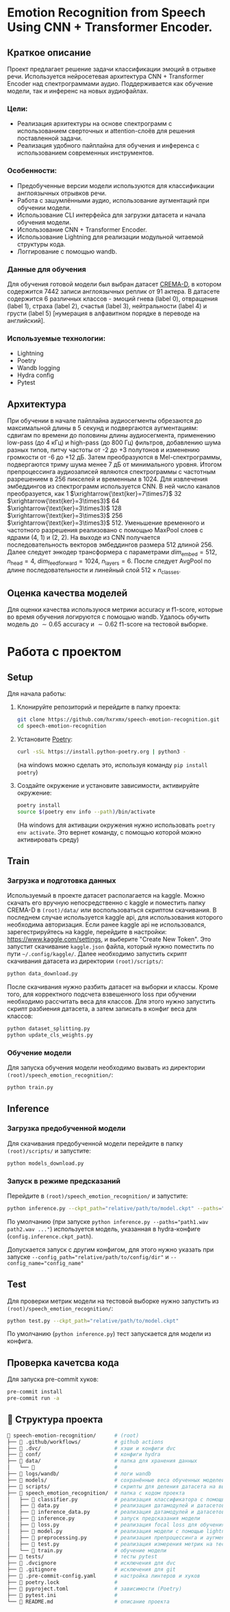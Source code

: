 # Emotion Recognition from Speech Using CNN + Transformer Encoder.

## Краткое описание

Проект предлагает решение задачи классификации эмоций в отрывке речи.
Используется нейросетевая архитектура CNN + Transformer Encoder над
спектрограммами аудио. Поддерживается как обучение модели, так и инференс на
новых аудиофайлах.

### Цели:

- Реализация архитектуры на основе спектрограмм с использованием сверточных и
  attention-слоёв для решения поставленной задачи.
- Реализация удобного пайплайна для обучения и инференса с использованием
  современных инструментов.

### Особенности:

- Предобученные версии модели используются для классификации англоязычных
  отрывков речи.
- Работа с зашумлёнными аудио, использование аугментаций при обучении модели.
- Использование CLI интерфейса для загрузки датасета и начала обучения модели.
- Использование CNN + Transformer Encoder.
- Использование Lightning для реализации модульной читаемой структуры кода.
- Логгирование с помощью wandb.

### Данные для обучения

Для обучения готовой модели был выбран датасет
[CREMA-D](https://www.kaggle.com/datasets/ejlok1/cremad), в котором содержится
7442 записи англоязычных реплик от 91 актера. В датасете содержится 6 различных
классов - эмоций гнева (label 0), отвращения (label 1), страха (label 2),
счастья (label 3), нейтральности (label 4) и грусти (label 5) [нумерация в
алфавитном порядке в переводе на английский].

### Используемые технологии:

- Lightning
- Poetry
- Wandb logging
- Hydra config
- Pytest

## Архитектура

При обучении в начале пайплайна аудиосегменты обрезаются до максимальной длины в
5 секунд и подвергаются аугментациям: сдвигам по времени до половины длины
аудиосегмента, применению low-pass (до 4 кГц) и high-pass (до 800 Гц) фильтров,
добавлению шума разных типов, питчу частоты от -2 до +3 полутонов и изменению
громкости от -6 до +12 дБ. Затем преобразуются в Mel-спектрограммы, подвергаются
триму шума менее 7 дБ от минимального уровня. Итогом препроцессинга аудиозаписей
являются спектрограммы с частотным разрешением в 256 пикселей и временным
в 1024. Для извлечения эмбеддингов из спектрограмм используется CNN. В ней число
каналов преобразуется, как 1 $\xrightarrow{\text{ker}=7\times7}$ 32
$\xrightarrow{\text{ker}=3\times3}$ 64 $\xrightarrow{\text{ker}=3\times3}$ 128
$\xrightarrow{\text{ker}=3\times3}$ 256 $\xrightarrow{\text{ker}=3\times3}$ 512.
Уменьшение временного и частотного разрешения реализовано с помощью MaxPool
слоев с ядрами (4, 1) и (2, 2). На выходе из CNN получается последовательность
векторов эмбеддингов размера 512 длиной 256. Далее следует энкодер трансформера
с параметрами $dim_\text{embed} = 512$, $n_\text{head} = 4$,
$dim_\text{feedforward} = 1024$, $n_\text{layers} = 6$. После следует AvgPool по
длине последовательности и линейный слой $512 \times n_\text{classes}$.

## Оценка качества моделей

Для оценки качества используюся метрики accuracy и f1-score, которые во время
обучения логируются с помощью wandb. Удалось обучить модель до $\sim 0.65$
accuracy и $\sim 0.62$ f1-score на тестовой выборке.

# Работа с проектом

## Setup

Для начала работы:

1. Клонируйте репозиторий и перейдите в папку проекта:

   ```bash
   git clone https://github.com/hxrxmx/speech-emotion-recognition.git
   cd speech-emotion-recognition
   ```

2. Установите [Poetry](https://python-poetry.org/docs/):

   ```bash
   curl -sSL https://install.python-poetry.org | python3 -
   ```

   (на windows можно сделать это, используя команду `pip install poetry`)

3. Создайте окружение и установите зависимости, активируйте окружение:

   ```bash
   poetry install
   source $(poetry env info --path)/bin/activate
   ```

   (На windows для активации окружения нужно использовать `poetry env activate`.
   Это вернет команду, с помощью которой можно активировать среду)

## Train

### Загрузка и подготовка данных

Используемый в проекте датасет располагается на kaggle. Можно скачать его
вручную непосредственно с kaggle и поместить папку CREMA-D в `(root)/data/` или
воспользоваться скриптом скачивания. В последнем случае используется kaggle api,
для использования которого необходима авторизация. Если ранее kaggle api не
использовался, зарегестрируйтесь на kaggle, перейдите в настройки:
https://www.kaggle.com/settings, и выберите "Create New Token". Это запустит
скачивание `kaggle.json` файла, который нужно поместить по пути
`~/.config/kaggle/`. Далее необходимо запустить скрипт скачивания датасета из
директории `(root)/scripts/`:

```bash
python data_download.py
```

После скачивания нужно разбить датасет на выборки и классы. Кроме того, для
корректного подсчета взвешенного loss при обучении необходимо рассчитать веса
для классов. Для этого нужно запустить скрипт разбиения датасета, а затем
записать в конфиг веса для классов:

```bash
python dataset_splitting.py
python update_cls_weights.py
```

### Обучение модели

Для запуска обучения модели необходимо вызвать из директории
`(root)/speech_emotion_recognition/`:

```bash
python train.py
```

## Inference

### Загрузка предобученной модели

Для скачивания предобученной модели перейдите в папку `(root)/scripts/` и
запустите:

```bash
python models_download.py
```

### Запуск в режиме предсказаний

Перейдите в `(root)/speech_emotion_recognition/` и запустите:

```bash
python inference.py --ckpt_path="relative/path/to/model.ckpt" --paths="in quotes relative paths separated by spaces"
```

По умолчанию (при запуске
`python inference.py --paths="path1.wav path2.wav ..."`) используется модель,
указанная в hydra-конфиге (`config.inference.ckpt_path`).

Допускается запуск с другим конфигом, для этого нужно указать при запуске
`--config_path="relative/path/to/config/dir"` и `--config_name="config_name"`

## Test

Для проверки метрик модели на тестовой выборке нужно запустить из
`(root)/speech_emotion_recognition/`:

```bash
python test.py --ckpt_path="relative/path/to/model.ckpt"
```

По умолчанию (`python inference.py`) тест запускается для модели из конфига.

## Проверка качетсва кода

Для запуска pre-commit хуков:

```bash
pre-commit install
pre-commit run -a
```

## 📂 Структура проекта

```bash
📁 speech-emotion-recognition/      # (root)
├── 📁 .github/workflows/           # github actions
├── 📁 .dvc/                        # хэши и конфиги dvc
├── 📁 conf/                        # конфиги hydra
├── 📁 data/                        # папка для хранения данных
│   └── 📁                          #
├── 📁 logs/wandb/                  # логи wandb
├── 📁 models/                      # сохранённые веса обученных моделей
├── 📁 scripts/                     # скрипты для деления датасета на выборки и обновления весов
├── 📁 speech_emotion_recognition/  # папка с кодом проекта
│   ├── 📄 classifier.py            # реализация классификатора с помощью torch
│   ├── 📄 data.py                  # реализация датамодулей и датасетов
│   ├── 📄 inference_data.py        # реализация датамодулей и датасетов для предсказаний
│   ├── 📄 inference.py             # запуск предсказания модели
│   ├── 📄 loss.py                  # реализация focal loss для обучения
│   ├── 📄 model.py                 # реализация модели с помощью lightning
│   ├── 📄 preprocessing.py         # реализация препроцессинга и аугментаций данных
│   ├── 📄 test.py                  # реализация измерения метрик на тестовых данных
│   └── 📄 train.py                 # обучение модели
├── 📁 tests/                       # тесты pytest
├── 📄 .dvcignore                   # исключения для dvc
├── 📄 .gitignore                   # исключения для git
├── 📄 .pre-commit-config.yaml      # настройка линтеров и хуков
├── 📄 poetry.lock                  #
├── 📄 pyproject.toml               # зависимости (Poetry)
├── 📄 pytest.ini                   #
└── 📄 README.md                    # описание проекта
```
